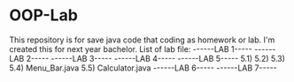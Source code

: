 # OOP-Lab
This repository is for save java code that coding as homework or lab.
I'm created this for next year bachelor.
List of lab file:
------LAB 1-----
------LAB 2-----
------LAB 3-----
------LAB 4-----
------LAB 5-----
5.1)
5.2)
5.3)
5.4) Menu_Bar.java
5.5) Calculator.java
------LAB 6-----
------LAB 7-----
